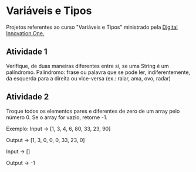 # Variáveis e Tipos

 Projetos referentes ao curso "Variáveis e Tipos" ministrado pela [Digital Innovation One.](https://web.dio.me/home)

## Atividade 1

Verifique, de duas maneiras diferentes entre si, se uma String é um palíndromo.
Palíndromo: frase ou palavra que se pode ler, indiferentemente, da esquerda para a direita ou vice-versa (ex.: raiar, ama, ovo, radar)


## Atividade 2

Troque todos os elementos pares e diferentes de zero de um array pelo número 0. Se o array for vazio, retorne -1.

Exemplo: Input -> [1, 3, 4, 6, 80, 33, 23, 90]

Output -> [1, 3, 0, 0, 0, 33, 23, 0]

Input -> []

Output -> -1
